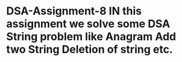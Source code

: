 # DSA-Assignment-8 IN this assignment we solve some DSA String problem like Anagram Add two String Deletion of string etc.
